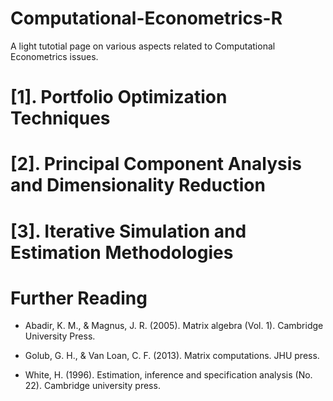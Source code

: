 # Computational-Econometrics-R

A light tutotial page on various aspects related to Computational Econometrics issues. 

# [1]. Portfolio Optimization Techniques

# [2]. Principal Component Analysis and Dimensionality Reduction

# [3]. Iterative Simulation and Estimation Methodologies

# Further Reading

- Abadir, K. M., & Magnus, J. R. (2005). Matrix algebra (Vol. 1). Cambridge University Press.

- Golub, G. H., & Van Loan, C. F. (2013). Matrix computations. JHU press. 

- White, H. (1996). Estimation, inference and specification analysis (No. 22). Cambridge university press.

